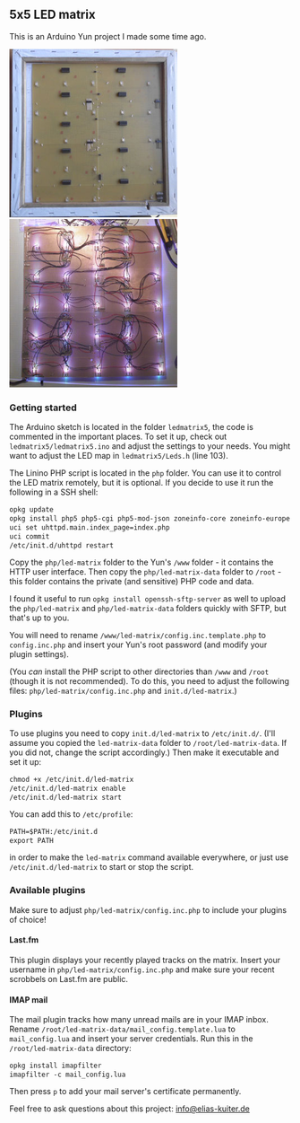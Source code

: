 ## 5x5 LED matrix

This is an Arduino Yun project I made some time ago.

[![LED matrix front](https://raw.githubusercontent.com/ekuiter/ledmatrix5/img/front_small.jpg)](https://raw.githubusercontent.com/ekuiter/ledmatrix5/img/front.jpg)
[![LED matrix front](https://raw.githubusercontent.com/ekuiter/ledmatrix5/img/back_small.jpg)](https://raw.githubusercontent.com/ekuiter/ledmatrix5/img/back.jpg)

### Getting started

The Arduino sketch is located in the folder `ledmatrix5`, the code is commented in the important places.
To set it up, check out `ledmatrix5/ledmatrix5.ino` and adjust the settings to your needs.
You might want to adjust the LED map in `ledmatrix5/Leds.h` (line 103).

The Linino PHP script is located in the `php` folder. You can use it to control the LED matrix remotely,
but it is optional. If you decide to use it run the following in a SSH shell:
    
    opkg update
    opkg install php5 php5-cgi php5-mod-json zoneinfo-core zoneinfo-europe
    uci set uhttpd.main.index_page=index.php
    uci commit
    /etc/init.d/uhttpd restart

Copy the `php/led-matrix` folder to the Yun's `/www` folder - it contains the HTTP user interface.
Then copy the `php/led-matrix-data` folder to `/root` - this folder contains the private (and sensitive) PHP code and data.

I found it useful to run `opkg install openssh-sftp-server` as well to upload the `php/led-matrix` and `php/led-matrix-data`
folders quickly with SFTP, but that's up to you.

You will need to rename `/www/led-matrix/config.inc.template.php` to `config.inc.php` and insert your Yun's root password
(and modify your plugin settings).

(You *can* install the PHP script to other directories than `/www` and `/root` (though it is not recommended).
To do this, you need to adjust the following files: `php/led-matrix/config.inc.php` and `init.d/led-matrix`.)

### Plugins

To use plugins you need to copy `init.d/led-matrix` to `/etc/init.d/`.
(I'll assume you copied the `led-matrix-data` folder to `/root/led-matrix-data`. If you did not, change the script accordingly.)
Then make it executable and set it up:

    chmod +x /etc/init.d/led-matrix
    /etc/init.d/led-matrix enable
    /etc/init.d/led-matrix start

You can add this to ``/etc/profile``:

    PATH=$PATH:/etc/init.d
    export PATH

in order to make the `led-matrix` command available everywhere, or just use `/etc/init.d/led-matrix` to start or stop the script.

### Available plugins

Make sure to adjust `php/led-matrix/config.inc.php` to include your plugins of choice!

#### Last.fm

This plugin displays your recently played tracks on the matrix.
Insert your username in `php/led-matrix/config.inc.php` and make sure your recent scrobbels on Last.fm are public.

#### IMAP mail

The mail plugin tracks how many unread mails are in your IMAP inbox.
Rename `/root/led-matrix-data/mail_config.template.lua` to `mail_config.lua` and insert your server credentials.
Run this in the `/root/led-matrix-data` directory:

    opkg install imapfilter
    imapfilter -c mail_config.lua

Then press `p` to add your mail server's certificate permanently.

Feel free to ask questions about this project: [info@elias-kuiter.de](mailto:info@elias-kuiter.de)